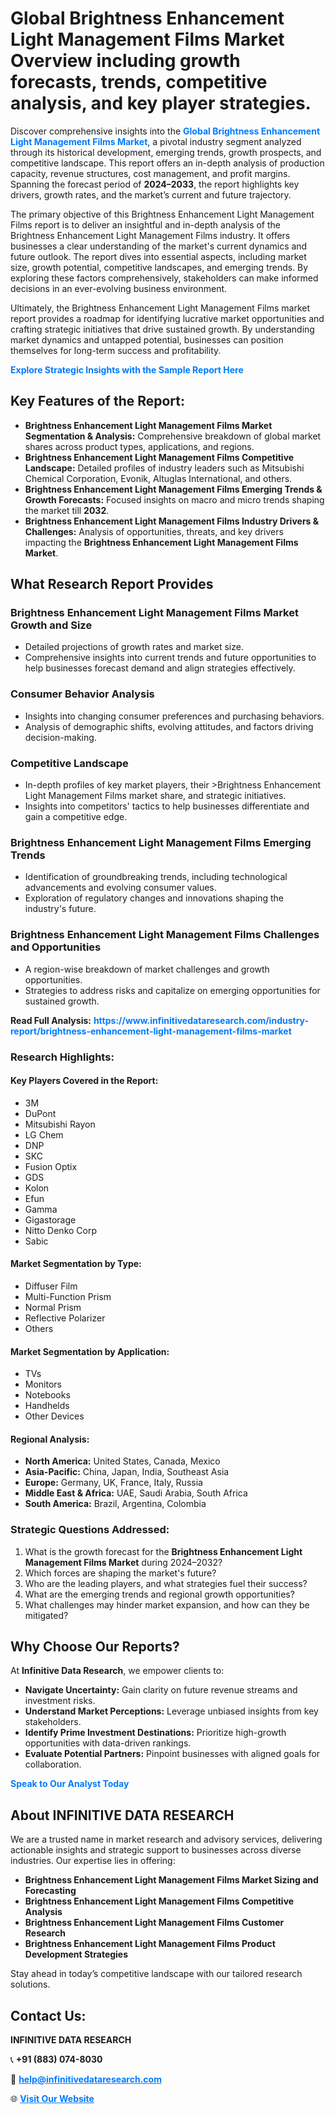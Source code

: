 <h1>Global Brightness Enhancement Light Management Films Market Overview including growth forecasts, trends, competitive analysis, and key player strategies.</h1>
<p>
Discover comprehensive insights into the 
<a href="https://www.infinitivedataresearch.com/industry-report/brightness-enhancement-light-management-films-market" rel="dofollow" style="color: #007BFF; text-decoration: none;"><strong>Global Brightness Enhancement Light Management Films Market</strong></a>, a pivotal industry segment analyzed through its historical development, emerging trends, growth prospects, and competitive landscape. This report offers an in-depth analysis of production capacity, revenue structures, cost management, and profit margins. Spanning the forecast period of <strong>2024–2033</strong>, the report highlights key drivers, growth rates, and the market’s current and future trajectory.
</p>
<p>
The primary objective of this Brightness Enhancement Light Management Films report is to deliver an insightful and in-depth analysis of the Brightness Enhancement Light Management Films industry. It offers businesses a clear understanding of the market's current dynamics and future outlook. The report dives into essential aspects, including market size, growth potential, competitive landscapes, and emerging trends. By exploring these factors comprehensively, stakeholders can make informed decisions in an ever-evolving business environment.
</p>
<p>
Ultimately, the Brightness Enhancement Light Management Films market report provides a roadmap for identifying lucrative market opportunities and crafting strategic initiatives that drive sustained growth. By understanding market dynamics and untapped potential, businesses can position themselves for long-term success and profitability.
</p>
<p>
<a href="https://www.infinitivedataresearch.com/request-sample/reportId=106203" style="color: #007BFF; text-decoration: none;"><strong>Explore Strategic Insights with the Sample Report Here</strong></a>
</p>

<h2>Key Features of the Report:</h2>
<ul>
<li><strong>Brightness Enhancement Light Management Films Market Segmentation & Analysis:</strong> Comprehensive breakdown of global market shares across product types, applications, and regions.</li>
<li><strong>Brightness Enhancement Light Management Films Competitive Landscape:</strong> Detailed profiles of industry leaders such as Mitsubishi Chemical Corporation, Evonik, Altuglas International, and others.</li>
<li><strong>Brightness Enhancement Light Management Films Emerging Trends & Growth Forecasts:</strong> Focused insights on macro and micro trends shaping the market till <strong>2032</strong>.</li>
<li><strong>Brightness Enhancement Light Management Films Industry Drivers & Challenges:</strong> Analysis of opportunities, threats, and key drivers impacting the <strong>Brightness Enhancement Light Management Films Market</strong>.</li>
</ul>

<h2>What Research Report Provides</h2>
<h3>Brightness Enhancement Light Management Films Market Growth and Size</h3>
<ul>
<li>Detailed projections of growth rates and market size.</li>
<li>Comprehensive insights into current trends and future opportunities to help businesses forecast demand and align strategies effectively.</li>
</ul>

<h3>Consumer Behavior Analysis</h3>
<ul>
<li>Insights into changing consumer preferences and purchasing behaviors.</li>
<li>Analysis of demographic shifts, evolving attitudes, and factors driving decision-making.</li>
</ul>

<h3>Competitive Landscape</h3>
<ul>
<li>In-depth profiles of key market players, their >Brightness Enhancement Light Management Films market share, and strategic initiatives.</li>
<li>Insights into competitors' tactics to help businesses differentiate and gain a competitive edge.</li>
</ul>

<h3>Brightness Enhancement Light Management Films Emerging Trends</h3>
<ul>
<li>Identification of groundbreaking trends, including technological advancements and evolving consumer values.</li>
<li>Exploration of regulatory changes and innovations shaping the industry's future.</li>
</ul>

<h3>Brightness Enhancement Light Management Films Challenges and Opportunities</h3>
<ul>
<li>A region-wise breakdown of market challenges and growth opportunities.</li>
<li>Strategies to address risks and capitalize on emerging opportunities for sustained growth.</li>
</ul>
<p><strong>Read Full Analysis:</strong> <a href="https://www.infinitivedataresearch.com/industry-report/brightness-enhancement-light-management-films-market" rel="dofollow" style="color: #007BFF; text-decoration: none;"><strong>https://www.infinitivedataresearch.com/industry-report/brightness-enhancement-light-management-films-market</strong></a></p>
<h3>Research Highlights:</h3>
<h4>Key Players Covered in the Report:</h4>
<ul><li>3M</li><li>DuPont</li><li>Mitsubishi Rayon</li><li>LG Chem</li><li>DNP</li><li>SKC</li><li>Fusion Optix</li><li>GDS</li><li>Kolon</li><li>Efun</li><li>Gamma</li><li>Gigastorage</li><li>Nitto Denko Corp</li><li>Sabic</li></ul>
<h4>Market Segmentation by Type:</h4>
<ul><li>Diffuser Film</li><li>Multi-Function Prism</li><li>Normal Prism</li><li>Reflective Polarizer</li><li>Others</li></ul>
<h4>Market Segmentation by Application:</h4>
<ul><li>TVs</li><li>Monitors</li><li>Notebooks</li><li>Handhelds</li><li>Other Devices</li></ul>

<h4>Regional Analysis:</h4>
<ul>
<li><strong>North America:</strong> United States, Canada, Mexico</li>
<li><strong>Asia-Pacific:</strong> China, Japan, India, Southeast Asia</li>
<li><strong>Europe:</strong> Germany, UK, France, Italy, Russia</li>
<li><strong>Middle East & Africa:</strong> UAE, Saudi Arabia, South Africa</li>
<li><strong>South America:</strong> Brazil, Argentina, Colombia</li>
</ul>

<h3>Strategic Questions Addressed:</h3>
<ol>
<li>What is the growth forecast for the <strong>Brightness Enhancement Light Management Films Market</strong> during 2024–2032?</li>
<li>Which forces are shaping the market's future?</li>
<li>Who are the leading players, and what strategies fuel their success?</li>
<li>What are the emerging trends and regional growth opportunities?</li>
<li>What challenges may hinder market expansion, and how can they be mitigated?</li>
</ol>

<h2>Why Choose Our Reports?</h2>
<p>At <strong>Infinitive Data Research</strong>, we empower clients to:</p>
<ul>
<li><strong>Navigate Uncertainty:</strong> Gain clarity on future revenue streams and investment risks.</li>
<li><strong>Understand Market Perceptions:</strong> Leverage unbiased insights from key stakeholders.</li>
<li><strong>Identify Prime Investment Destinations:</strong> Prioritize high-growth opportunities with data-driven rankings.</li>
<li><strong>Evaluate Potential Partners:</strong> Pinpoint businesses with aligned goals for collaboration.</li>
</ul>
<p><a href="https://www.infinitivedataresearch.com/industry-report/brightness-enhancement-light-management-films-market" rel="dofollow" style="color: #007BFF; text-decoration: none;"><strong>Speak to Our Analyst Today</strong></a></p>

<h2>About INFINITIVE DATA RESEARCH</h2>
<p>We are a trusted name in market research and advisory services, delivering actionable insights and strategic support to businesses across diverse industries. Our expertise lies in offering:</p>
<ul>
<li><strong>Brightness Enhancement Light Management Films Market Sizing and Forecasting</strong></li>
<li><strong>Brightness Enhancement Light Management Films Competitive Analysis</strong></li>
<li><strong>Brightness Enhancement Light Management Films Customer Research</strong></li>
<li><strong>Brightness Enhancement Light Management Films Product Development Strategies</strong></li>
</ul>
<p>Stay ahead in today’s competitive landscape with our tailored research solutions.</p>

<h2>Contact Us:</h2>
<p><strong>INFINITIVE DATA RESEARCH</strong></p>
<p>📞 <strong>+91 (883) 074-8030</strong></p>
<p>📧 <strong><a href="mailto:help@infinitivedataresearch.com" style="color: #007BFF;">help@infinitivedataresearch.com</a></strong></p>
<p>🌐 <strong><a href="https://www.infinitivedataresearch.com" rel="dofollow" style="color: #007BFF;">Visit Our Website</a></strong></p>